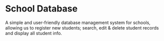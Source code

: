 # School Database
A simple and user-friendly database management system for schools, allowing us to register new students; search, edit & delete student records and display all student info.
